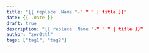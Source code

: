 ```yaml
---
title: "{{ replace .Name "-" " " | title }}"
date: {{ .Date }}
draft: true
description: "{{ replace .Name "-" " " | title }}"
author: "zer0ttl"
tags: ["tag1", "tag2"]
---
```


